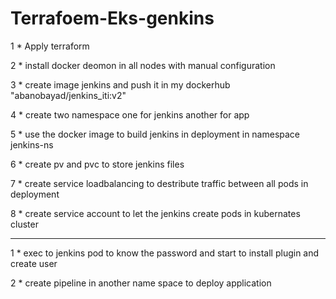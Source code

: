 # Terrafoem-Eks-genkins
1 * Apply terraform

2 * install docker deomon in all nodes with manual configuration

3 * create image jenkins and push it in my dockerhub "abanobayad/jenkins_iti:v2"

4 * create two namespace one for jenkins another for app

5 * use the docker image to build jenkins in deployment in namespace jenkins-ns

6 * create pv and pvc to store jenkins files

7 * create service loadbalancing to destribute traffic between all pods in deployment

8 * create service account to let the jenkins create pods in kubernates cluster 

----
1 * exec to jenkins pod to know the password and start to install plugin and create user

2 * create pipeline in another name space to deploy application 
